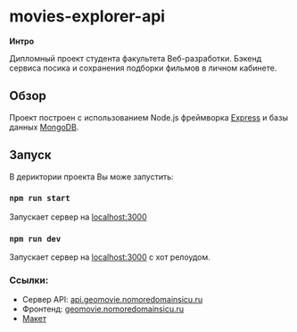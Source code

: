 # movies-explorer-api

**Интро**

Дипломный проект студента факультета Веб-разработки. Бэкенд сервиса посика и сохранения подборки фильмов в личном кабинете.

## Обзор

Проект построен с использованием Node.js фреймворка [Express](https://expressjs.com/) и базы данных [MongoDB](https://www.mongodb.com/).

## Запуск

В дериктории проекта Вы може запустить:

### `npm run start`

Запускает сервер на [localhost:3000](http://localhost:3000)

### `npm run dev`

Запускает сервер на [localhost:3000](http://localhost:3000) с хот релоудом.

### Ссылки:

  - Cервер API: [api.geomovie.nomoredomainsicu.ru](https://api.geomovie.nomoredomainsicu.ru)
  - Фронтенд: [geomovie.nomoredomainsicu.ru](https://geomovie.nomoredomainsicu.ru)
  - [Макет](https://www.figma.com/file/6FMWkB94wE7KTkcCgUXtnC/light-1?type=design&node-id=1-7389&mode=design&t=mJCzoo5d0jRJACoW-0)
